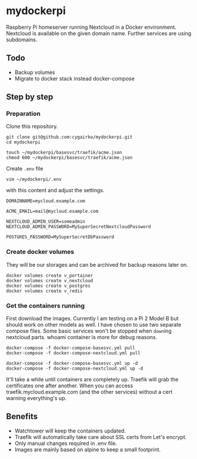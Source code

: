 # mydockerpi
Raspberry Pi homeserver running Nextcloud in a Docker environment. Nextcloud is available on the given domain name. Further services are using subdomains.

## Todo
- Backup volumes
- Migrate to docker stack instead docker-compose

## Step by step
### Preparation
Clone this repository.
```
git clone git@github.com:cygairko/mydockerpi.git
cd mydockerpi
```
```
touch ~/mydockerpi/basesvc/traefik/acme.json
chmod 600 ~/mydockerpi/basesvc/traefik/acme.json
```

Create ```.env``` file
```
vim ~/mydockerpi/.env
```

with this content and adjust the settings.
```
DOMAINNAME=mycloud.example.com

ACME_EMAIL=mail@mycloud.example.com

NEXTCLOUD_ADMIN_USER=someadmin
NEXTCLOUD_ADMIN_PASSWORD=MySuperSecretNextcloudPassword

POSTGRES_PASSWORD=MySuperSecretDbPassword
```

### Create docker volumes
They will be our storages and can be archived for backup reasons later on.
```
docker volumes create v_portainer
docker volumes create v_nextcloud
docker volumes create v_postgres
docker volumes create v_redis
```

### Get the containers running
First download the images. Currently I am testing on a Pi 2 Model B but should work on other models as well. I have chosen to use two separate compose files. Some basic services won't be stopped when ```down```ing nextcloud parts. whoami container is more for debug reasons.
```
docker-compose -f docker-compose-basesvc.yml pull
docker-compose -f docker-compose-nextcloud.yml pull
```

```
docker-compose -f docker-compose-basesvc.yml up -d
docker-compose -f docker-compose-nextcloud.yml up -d
```
It'll take a while until containers are completely up. Traefik will grab the certificates one after another. When you can access traefik.mycloud.example.com (and the other services) without a cert warning everything's up.

## Benefits
- Watchtower will keep the containers updated.
- Traefik will automatically take care about SSL certs from Let's encrypt.
- Only manual changes required in .env file.
- Images are mainly based on alpine to keep a small footprint.
